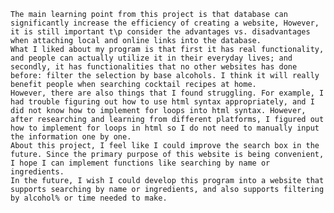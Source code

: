     The main learning point from this project is that database can significantly increase the efficiency of creating a website, However, it is still important t\p consider the advantages vs. disadvantages when attaching local and online links into the database. 
    What I liked about my program is that first it has real functionality, and people can actually utilize it in their everyday lives; and secondly, it has functionalities that no other websites has done before: filter the selection by base alcohols. I think it will really benefit people when searching cocktail recipes at home. 
    However, there are also things that I found struggling. For example, I had trouble figuring out how to use html syntax appropriately, and I did not know how to implement for loops into html syntax. However, after researching and learning from different platforms, I figured out how to implement for loops in html so I do not need to manually input the information one by one. 
    About this project, I feel like I could improve the search box in the future. Since the primary purpose of this website is being convenient, I hope I can implement functions like searching by name or ingredients. 
    In the future, I wish I could develop this program into a website that supports searching by name or ingredients, and also supports filtering by alcohol% or time needed to make. 